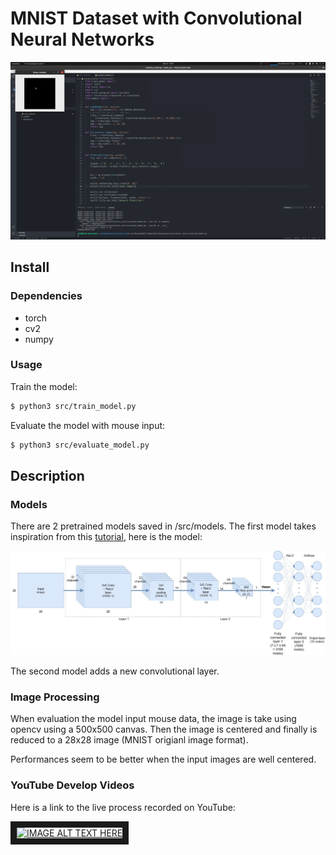 # MNIST Dataset with Convolutional Neural Networks

![Alt Text](./media/thumbnail_video.gif)
## Install
### Dependencies 
* torch
* cv2 
* numpy

### Usage
Train the model:

```bash
$ python3 src/train_model.py
```

Evaluate the model with mouse input:

```bash
$ python3 src/evaluate_model.py
```

## Description
### Models
There are 2 pretrained models saved in /src/models. The first model takes inspiration from this [tutorial](https://adventuresinmachinelearning.com/convolutional-neural-networks-tutorial-in-pytorch/), here is the model:


![alt text](./media/model_diagram.jpeg)


The second model adds a new convolutional layer. 

### Image Processing
When evaluation the model input mouse data, the image is take using opencv using a 500x500 canvas. Then the image is centered and finally is reduced to a 28x28 image (MNIST origianl image format). 


Performances seem to be better when the input images are well centered. 

### YouTube Develop Videos
Here is a link to the live process recorded on YouTube: 

<a href="http://www.youtube.com/watch?feature=player_embedded&v=PL95UxRppPP6DmbtIB8VngOAVZx10RDKfI
" target="_blank"><img src="http://img.youtube.com/vi/PL95UxRppPP6DmbtIB8VngOAVZx10RDKfI/0.jpg" 
alt="IMAGE ALT TEXT HERE" width="240" height="180" border="10" /></a>
